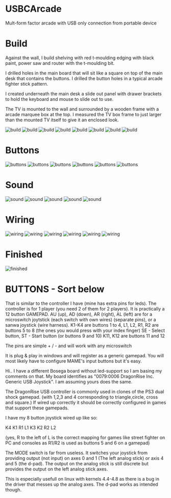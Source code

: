 # USBCArcade
Mult-form factor arcade with USB only connection from portable device

# Build

Against the wall, I build shelving with red t-moulding edging with black paint, power saw and router with the t-moulding bit.

I drilled holes in the main board that will sit like a square on top of the main desk that contains the buttons.
I drilled the button holes in a typical arcade fighter stick pattern.

I created underneath the main desk a slide out panel with drawer brackets to hold the keyboard and mouse to slide out to use.

The TV is mounted to the wall and surrounded by a wooden frame with a arcade marquee box at the top.  I measured the TV box frame to just larger than the
mounted TV itself to give it an enclosed look.

![build](https://raw.githubusercontent.com/khinds10/USBCArcade/main/build-images/build/build1.jpg "build1")
![build](https://raw.githubusercontent.com/khinds10/USBCArcade/main/build-images/build/build2.jpg "build2")
![build](https://raw.githubusercontent.com/khinds10/USBCArcade/main/build-images/build/build3.jpg "build3")
![build](https://raw.githubusercontent.com/khinds10/USBCArcade/main/build-images/build/build4.jpg "build4")
![build](https://raw.githubusercontent.com/khinds10/USBCArcade/main/build-images/build/build5.jpg "build5")
![build](https://raw.githubusercontent.com/khinds10/USBCArcade/main/build-images/build/build6.jpg "build6")
![build](https://raw.githubusercontent.com/khinds10/USBCArcade/main/build-images/build/build7.jpg "build7")
![build](https://raw.githubusercontent.com/khinds10/USBCArcade/main/build-images/build/build8.jpg "build8")

# Buttons
![buttons](https://raw.githubusercontent.com/khinds10/USBCArcade/main/build-images/buttons/Buttons1.jpg "buttons")
![buttons](https://raw.githubusercontent.com/khinds10/USBCArcade/main/build-images/buttons/Buttons2.jpg "buttons")
![buttons](https://raw.githubusercontent.com/khinds10/USBCArcade/main/build-images/buttons/Buttons3.jpg "buttons")
![buttons](https://raw.githubusercontent.com/khinds10/USBCArcade/main/build-images/buttons/Buttons4.jpg "buttons")
![buttons](https://raw.githubusercontent.com/khinds10/USBCArcade/main/build-images/buttons/Buttons5.jpg "buttons")
![buttons](https://raw.githubusercontent.com/khinds10/USBCArcade/main/build-images/buttons/IMG_20230616_150745.jpg "buttons")

# Sound
![sound](https://raw.githubusercontent.com/khinds10/USBCArcade/main/build-images/sound/Sound1.jpg "sound1")
![sound](https://raw.githubusercontent.com/khinds10/USBCArcade/main/build-images/sound/Sound2.jpg "sound2")
![sound](https://raw.githubusercontent.com/khinds10/USBCArcade/main/build-images/sound/Sound3.jpg "sound3")
![sound](https://raw.githubusercontent.com/khinds10/USBCArcade/main/build-images/sound/Sound4.jpg "sound4")
![sound](https://raw.githubusercontent.com/khinds10/USBCArcade/main/build-images/sound/Sound5.jpg "sound5")

# Wiring
![wiring](https://raw.githubusercontent.com/khinds10/USBCArcade/main/build-images/sound/wiring1.jpg "wiring1")
![wiring](https://raw.githubusercontent.com/khinds10/USBCArcade/main/build-images/sound/wiring2.jpg "wiring2")
![wiring](https://raw.githubusercontent.com/khinds10/USBCArcade/main/build-images/sound/wiring3.jpg "wiring3")
![wiring](https://raw.githubusercontent.com/khinds10/USBCArcade/main/build-images/sound/wiring4.jpg "wiring4")
![wiring](https://raw.githubusercontent.com/khinds10/USBCArcade/main/build-images/sound/wiring5.jpg "wiring5")
![wiring](https://raw.githubusercontent.com/khinds10/USBCArcade/main/build-images/sound/wiring6.jpg "wiring6")

# Finished
![finished](https://raw.githubusercontent.com/khinds10/USBCArcade/main/build-images/finished.jpg "finished")



# BUTTONS - Sort below


That is similar to the controller I have (mine has extra pins for leds). The controller is for 1 player (you need 2 of them for 2 players).
It is practically a 12 button GAMEPAD.
AU (up), AD (down), AR (right), AL (left) are for a microswitch joytstick (each switch with own wires) (separate pins), or a sanwa joystick (wire harness).
K1-K4 are buttons 1 to 4,
L1, L2, R1, R2 are buttons 5 to 8 (the ones you would press with your index finger)
SE - Select button, ST - Start button (or buttons 9 and 10) K11, K12 are buttons 11 and 12

The pins are simple + / - and will work with any microswitch

It is plug & play in windows and will register as a generic gamepad. You will most likely have to configure MAME's input buttons but it's easy.


Hi.. I have a different Bosega board without led-support so I am basing my comments on that. My board identifies as "0079:0006 DragonRise Inc. Generic USB Joystick". I am assuming yours does the same.

The DragonRise USB controller is commonly used in clones of the PS3 dual shock gamepad. (with 1,2,3 and 4 corresponding to triangle,circle, cross and square.) If wired up correctly it should be correctly configured in games that support these gamepads.

I have my 8 button joystick wired up like so:

K4 K1 R1 L1
K3 K2 R2 L2

(yes, R to the left of L is the correct mapping for games like street fighter on PC and consoles as R1/R2 is used as buttons 5 and 6 on a gamepad)

The MODE switch is far from useless. It switches your joystick from providing output (not input) on axes 0 and 1 (The left analog stick) or axis 4 and 5 (the d-pad). The output on the analog stick is still discrete but provides the output on the left analog stick axes.

This is especially usefull on linux with kernels 4.4-4.8 as there is a bug in the driver that messes up the analog axes. The d-pad works as intended though.
